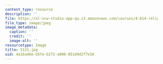 ```yaml
---
content_type: resource
description: ''
file: https://ol-ocw-studio-app-qa.s3.amazonaws.com/courses/4-614-religious-architecture-and-islamic-cultures-fall-2002/4a1bad6eb5feb272a006031d4d2f7e3d_5121.jpg
file_type: image/jpeg
image_metadata:
  caption: ''
  credit: ''
  image-alt: ''
resourcetype: Image
title: 5121.jpg
uid: 4a1bad6e-b5fe-b272-a006-031d4d2f7e3d
---
```

